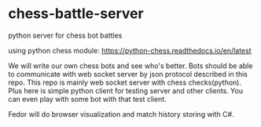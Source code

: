 # chess-battle-server
python server for chess bot battles

using python chess module: https://python-chess.readthedocs.io/en/latest

We will write our own chess bots and see who's better.
Bots should be able to communicate with web socket server by json protocol described in this repo.
This repo is mainly web socket server with chess checks(python).
Plus here is simple python client for testing server and other clients. You can even play with some bot with that test client.

Fedor will do browser visualization and match history storing with C#.
